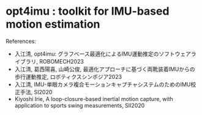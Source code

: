 # opt4imu : toolkit for IMU-based motion estimation

References:
- 入江清, opt4imu: グラフベース最適化によるIMU運動推定のソフトウェアライブラリ, ROBOMECH2023
- 入江清, 葛西陽喜, 山崎公俊, 最適化アプローチに基づく両靴装着IMUからの歩行運動推定, ロボティクスシンポジア2023
- 入江清, IMU-単眼カメラ複合モーションキャプチャシステムのためのIMU校正手法, SI2020
- Kiyoshi Irie, A loop-closure-based inertial motion capture, with application to sports swing measurements, SII2020

